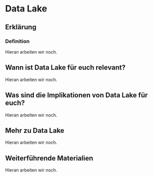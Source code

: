 # Data Lake
## Erklärung
### Definition
Hieran arbeiten wir noch.

## Wann ist Data Lake für euch relevant?
Hieran arbeiten wir noch.

## Was sind die Implikationen von Data Lake für euch? 
Hieran arbeiten wir noch.

## Mehr zu Data Lake   
Hieran arbeiten wir noch.

## Weiterführende Materialien
Hieran arbeiten wir noch.

